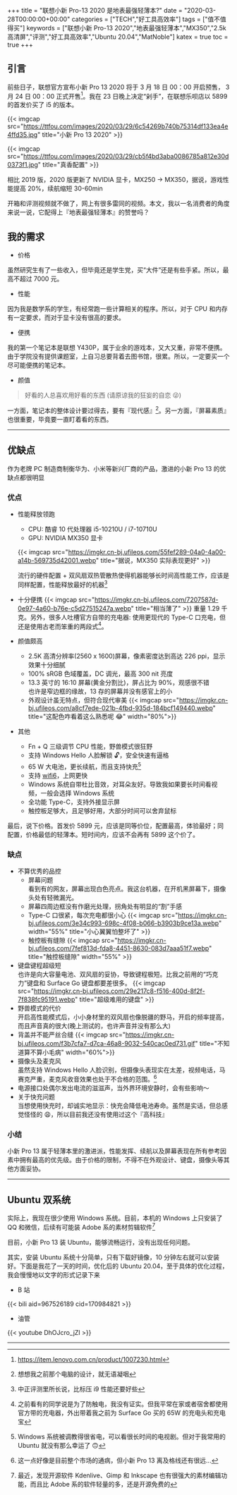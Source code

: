 +++
title = "联想小新 Pro-13 2020 是地表最强轻薄本?"
date = "2020-03-28T00:00:00+00:00"
categories = ["TECH","好工具高效率"]
tags = ["值不值得买"]
keywords = ["联想小新 Pro-13 2020","地表最强轻薄本","MX350","2.5k 高清屏","评测","好工具高效率","Ubuntu 20.04","MatNoble"]
katex = true
toc = true
+++

## 引言

前些日子，联想官方宣布小新 Pro 13 2020 将于 3 月 18 日 00：00 开启预售， 3 月 24 日 00：00 正式开售[^1]。我在 23 日晚上决定“剁手”，在联想乐呗店以 5899 的首发价买了 i5 的版本。

{{< imgcap src="https://ttfou.com/images/2020/03/29/6c54269b740b75314df133ea4e4ffd35.jpg" title="小新 Pro 13 2020" >}}

{{< imgcap src="https://ttfou.com/images/2020/03/29/cb5f4bd3aba0086785a812e30d0373f1.jpg" title="真香配置" >}}

相比 2019 版，2020 版更新了 NVIDIA 显卡，MX250 $\to$ MX350，据说，游戏性能提高 20%，续航缩短 30-60min

开箱和评测视频就不做了，网上有很多雷同的视频。本文，我以一名消费者的角度来说一说，它配得上『地表最强轻薄本』的赞誉吗？

## 我的需求

- 价格

虽然研究生有了一些收入，但毕竟还是学生党，买“大件”还是有些手紧。所以，最高不超过 7000 元。

- 性能

因为我是数学系的学生，有经常跑一些计算相关的程序。所以，对于 CPU 和内存有一定要求，而对于显卡没有很高的要求。

- 便携

我的第一个笔记本是联想 Y430P，属于业余的游戏本，又大又重，非常不便携。由于学院没有提供课题室，上自习总要背着去图书馆，很累。所以，一定要买一个尽可能便携的笔记本。

- 颜值

> 好看的人总喜欢用好看的东西 (请原谅我的狂妄的自恋 😜)

一方面，笔记本的整体设计要过得去，要有『现代感』[^2]。另一方面，『屏幕素质』也很重要，毕竟要一直盯着看的东西。



<hr />

## 优缺点

作为老牌 PC 制造商制衡华为、小米等新兴厂商的产品，激进的小新 Pro 13 的优缺点都很明显

### 优点

- 性能释放领跑
  - CPU: 酷睿 10 代处理器 i5-10210U / i7-10710U
  - GPU: NVIDIA MX350 显卡
  
  {{< imgcap src="https://imgkr.cn-bj.ufileos.com/55fef289-04a0-4a00-a14b-569735d42001.webp" title="据说，MX350 实际表现更好" >}}

  流行的硬件配置 + 双风扇双热管散热使得机器能够长时间高性能工作，应该是同样配置，性能释放最好的机器[^3]
  
- 十分便携
  {{< imgcap src="https://imgkr.cn-bj.ufileos.com/7207587d-0e97-4a60-b76e-c5d27515247a.webp" title="相当薄了" >}}
  重量 1.29 千克。另外，很多人吐槽官方自带的充电器: 使用更现代的 Type-C 口充电，但还是使用古老而笨重的两段式[^4]。
  
- 颜值颇高
  - 2.5K 高清分辨率(2560 x 1600)屏幕，像素密度达到高达 226 ppi，显示效果十分细腻
  - 100% sRGB 色域覆盖，DC 调光，最高 300 nit 亮度
  - 13.3 英寸的 16:10 屏幕(黄金分割比)，屏占比为 90%，观感很不错<br>
    也许是窄边框的缘故，13 存的屏幕并没有感官上的小
  - 外观设计虽无特点，但符合现代审美
  {{< imgcap src="https://imgkr.cn-bj.ufileos.com/a8cf7ede-021b-4fbd-935d-184bcf149440.webp" title="这配色咋看着这么熟悉呢 😂" width="80%">}}
  
- 其他
  - Fn + Q 三级调节 CPU 性能，野兽模式很狂野
  - 支持 Windows Hello 人脸解锁 🔓，安全快速有逼格
  - 65 W 大电池，更长续航，而且支持快充[^7]
  - 支持 [wifi6](https://www.ithome.com/0/418/065.htm)，上网更快
  - Windows 系统自带杜比音效，对耳朵友好。导致我如果要长时间看视频，一般会选择 Windows 系统
  - 全功能 Type-C，支持外接显示屏
  - 触控板足够大，且足够好用，大部分时间可以舍弃鼠标

最后，说下价格。首发价 5899 元，应该是同等价位，配置最高，体验最好；同配置，价格最低的轻薄本。短时间内，应该不会再有 5899 这个价了。

### 缺点

- 不算优秀的品控
  - 屏幕问题<br>
    看到有的网友，屏幕出现白色亮点。我这台机器，在开机黑屏幕下，摄像头处有轻微漏光。
  - 屏幕四周边框没有作磨光处理，拐角处有明显的“割”手感
  - Type-C 口很紧，每次充电都很小心
    {{< imgcap src="https://imgkr.cn-bj.ufileos.com/3e34c993-698c-4f08-b066-b3903b9ce13a.webp" width="55%" title="小心翼翼怕整坏了" >}}
  - 触控板有缝隙
    {{< imgcap src="https://imgkr.cn-bj.ufileos.com/7fef813d-fda8-4451-8630-083d7aaa51f7.webp" title="触控板缝隙" width="55%" >}}
- 键盘键程超级短<br>
  也许是向大容量电池、双风扇的妥协，导致键程极短。比我之前用的“巧克力”键盘和 Surface Go 键盘都要差很多。
  {{< imgcap src="https://imgkr.cn-bj.ufileos.com/29e217c8-f516-400d-8f2f-7f838fc95191.webp" title="超级难用的键盘" >}}
- 野兽模式的代价<br>
  开启高性能模式后，小小身材里的双风扇也像脱疆的野马，开启的频率提高，而且声音真的很大(晚上测试的，也许声音并没有那么大)
- 背盖并不能严丝合缝
  {{< imgcap src="https://imgkr.cn-bj.ufileos.com/f3b7cfa7-d7ca-46a8-9032-540cac0ed731.gif" title="不知道算不算小毛病" width="60%">}}
- 摄像头及麦克风<br>
  虽然支持 Windows Hello 人脸识别，但摄像头表现实在太差，视频电话，马赛克严重，麦克风收音效果也处于不合格的范围。[^5]
- 电源接口处偶尔发出电流的滋滋声，当外界环境安静时，会有些影响～
- 关于快充问题<br>
  当想使用快充时，却诚实地显示：快充会降低电池寿命。虽然是实话，但总感觉怪怪的 😩，所以目前我还没有使用过这个『高科技』
  
### 小结

小新 Pro 13 属于轻薄本里的激进派，性能发挥、续航以及屏幕表现在所有参考因素中拥有最高的优先级。由于价格的限制，不得不在外观设计、键盘，摄像头等其他方面妥协。

<hr />

## Ubuntu 双系统

实际上，我现在很少使用 Windows 系统。目前，本机的 Windows 上只安装了 QQ 和微信，后续有可能装 Adobe 系的素材剪辑软件[^6]

目前，小新 Pro 13 装 Ubuntu，能够流畅运行，没有出现任何问题。

其实，安装 Ubuntu 系统十分简单，只有下载好镜像，10 分钟左右就可以安装好。下面是我花了一天的时间，优化后的 Ubuntu 20.04，至于具体的优化过程，我会慢慢地以文字的形式记录下来

- B 站

{{< bili aid=967526189 cid=170984821 >}}

- 油管 

{{< youtube DhOJcro_jZI >}}



<hr>

[^1]: https://item.lenovo.com.cn/product/1007230.html
[^2]: 想想我之前那个电脑的设计，就无语凝咽
[^3]: 中正评测里所长说，比标压 i9 性能还要好些
[^4]: 之前看有的同学说是为了防触电，我没有证实。但我平常在家或者宿舍都使用官方带的充电器，外出带着我之前为 Surface Go 买的 65W 的充电头和充电宝
[^5]: 这一点好像是目前整个市场的通病，但小新 Pro 13 离及格线还有很远...
[^6]: 最近，发现开源软件 Kdenlive、Gimp 和 Inkscape 也有很强大的素材编辑功能，而且比 Adobe 系的软件轻量的多，还是开源免费的
[^7]: Windows 系统被调教得很省电，可以看很长时间的电视剧。但对于我常用的 Ubuntu 就没有那么幸运了 🙃
